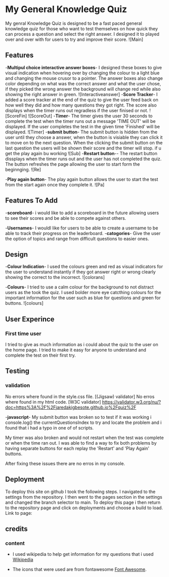 # My General Knowledge Quiz
My genral Knowledge Quiz is designed to be a fast paced general knowledge quiz for those who want to test themselves on how quick they can process a question and select the right answer. I designed it to played over and over with for users to try and improve their score.
![Main] 

## Features

-__Multipul choice interactive answer boxes__-
I designed these boxes to give visual indication when hovering over by changing the colour to a light blue and changing the mouse crusor to a pointer.
The answer boxes also change color depending on what was the correct answer and what the user chose, if they picked the wrong answer the background will change red while also showing the right answer in green.
![Interactiveanswer]
-__Score Tracker__-
I added a score  tracker at the end of the quiz to give the user feed back on how well they did and how many questions they got right.
The score also displays when the timer runs out regradless if the user finised or not.
![ScoreFin]
![ScoreOut]
-__Timer__-
The timer gives the user 30 seconds to complete the test when the timer runs out a message 'TIME OUT' will be displayed.
If the user completes the test in the given time 'Finished' will be displayed.
![Timer]
-__submit button__-
The submit button is hidden from the user until they choose a answer, when the button is visiable they can click it to move on to the next question.
When the clicking the submit button on the last question the users will be shown their score and the timer will stop.
if u get the play again bu working
![Sub]
-__Restart button__--
The restart button dissplays when the timer runs out and the user has not completed the quiz.
The button refreshes the page allowing the user to start form the beginnging.
![Re]

-__Play again button__-
The play again button allows the user to start the test from the start again once they complete it.
![Pa]

## Features To Add
-__scoreboard__-
i would like to add a scoreboard in the future allowing users to see their scores and be able to compete against others.

-__Usernames__-
I wouldl like for users to be able to create a username to be able to track their progress on the leaderboard.
-__catogories__-
Give the user the option of topics and range from difficult questions to easier ones.

## Design

-__Colour Indication__-
I used the colours green and red as visual indicators for the user to understand instantly if they got answer right or wrong clearly showing the correct to the incorrect.
![colorans]

-__Colours__-
I tried to use a calm colour for the background to not distract users as the took the quiz. 
I used bolder more eye catcthing colours for the important information for the user such as blue for questions and green for buttons.
![colours]


## User Experince

### First time user
 I tried to give as much information as i could about the quiz to the user on the home page.
 I tried to make it easy for anyone to understand and complete the test on their first try.

 ## Testing
 ### validation

 No errors where found in the style.css file. [(Jigsaw) validator]
 No erros where found in my html code. [W3C validator] https://validator.w3.org/nu/?doc=https%3A%2F%2Fjaredakigbesote.github.io%2Fquiz%2F

 -__javascript__-
 My submit button was broken so to test if it was working i console.log() the currentQuestionsIndex to try and locate the problem and i found that i had a typo in one of of scripts.

 My timer was also broken and would not restart when the test was complete or when the time ran out. I was able to find a way to fix both problems by having separate buttons for each replay the 'Restart' and 'Play Again' buttons.

 After fixing these issues there are no erros in my console. 







## Deployment
To deploy this site on github I took the following steps.
I navigated to the settings from the repository.
I then went to the pages section in the settings and changed the branch selector to main.
To deploy this page i then return to the repository page and click on deployments and choose a build to load.
Link to page:

## credits
### content
- I used wikipedia to help get information for my questions that i used [Wikipedia](https://www.wikipedia.org/)

- The icons that were used are from fontawesome [Font Awesome](https://fontawesome.com/).

